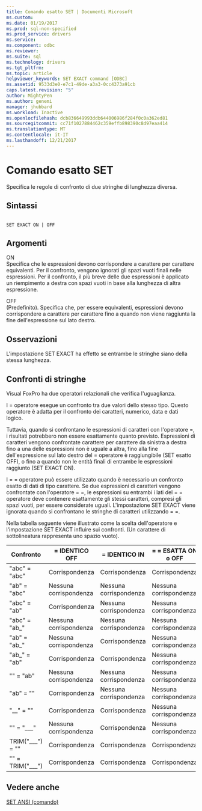 ```yaml
---
title: Comando esatto SET | Documenti Microsoft
ms.custom: 
ms.date: 01/19/2017
ms.prod: sql-non-specified
ms.prod_service: drivers
ms.service: 
ms.component: odbc
ms.reviewer: 
ms.suite: sql
ms.technology: drivers
ms.tgt_pltfrm: 
ms.topic: article
helpviewer_keywords: SET EXACT command [ODBC]
ms.assetid: 9533d3e0-e7c1-49de-a3a3-0cc4373a91cb
caps.latest.revision: "5"
author: MightyPen
ms.author: genemi
manager: jhubbard
ms.workload: Inactive
ms.openlocfilehash: dcb836649993ddb644006986f284f0c0a362ed81
ms.sourcegitcommit: cc71f1027884462c359effb898390c8d97eaa414
ms.translationtype: MT
ms.contentlocale: it-IT
ms.lasthandoff: 12/21/2017
---
```

# <a name="set-exact-command"></a>Comando esatto SET
Specifica le regole di confronto di due stringhe di lunghezza diversa.  
  
## <a name="syntax"></a>Sintassi  
  
```  
  
SET EXACT ON | OFF  
```  
  
## <a name="arguments"></a>Argomenti  
 ON  
 Specifica che le espressioni devono corrispondere a carattere per carattere equivalenti. Per il confronto, vengono ignorati gli spazi vuoti finali nelle espressioni. Per il confronto, il più breve delle due espressioni è applicato un riempimento a destra con spazi vuoti in base alla lunghezza di altra espressione.  
  
 OFF  
 (Predefinito). Specifica che, per essere equivalenti, espressioni devono corrispondere a carattere per carattere fino a quando non viene raggiunta la fine dell'espressione sul lato destro.  
  
## <a name="remarks"></a>Osservazioni  
 L'impostazione SET EXACT ha effetto se entrambe le stringhe siano della stessa lunghezza.  
  
## <a name="string-comparisons"></a>Confronti di stringhe  
 Visual FoxPro ha due operatori relazionali che verifica l'uguaglianza.  
  
 I = operatore esegue un confronto tra due valori dello stesso tipo. Questo operatore è adatta per il confronto dei caratteri, numerico, data e dati logico.  
  
 Tuttavia, quando si confrontano le espressioni di caratteri con l'operatore =, i risultati potrebbero non essere esattamente quanto previsto. Espressioni di caratteri vengono confrontate carattere per carattere da sinistra a destra fino a una delle espressioni non è uguale a altra, fino alla fine dell'espressione sul lato destro del = operatore è raggiungibile (SET esatto OFF), o fino a quando non le entità finali di entrambe le espressioni raggiunto (SET EXACT ON).  
  
 I = = operatore può essere utilizzato quando è necessario un confronto esatto di dati di tipo carattere. Se due espressioni di caratteri vengono confrontate con l'operatore = =, le espressioni su entrambi i lati del = = operatore deve contenere esattamente gli stessi caratteri, compresi gli spazi vuoti, per essere considerate uguali. L'impostazione SET EXACT viene ignorata quando si confrontano le stringhe di caratteri utilizzando = =.  
  
 Nella tabella seguente viene illustrato come la scelta dell'operatore e l'impostazione SET EXACT influire sui confronti. (Un carattere di sottolineatura rappresenta uno spazio vuoto).  
  
|Confronto|= IDENTICO OFF|= IDENTICO IN|= = ESATTA ON o OFF|  
|----------------|------------------|-----------------|--------------------------|  
|"abc" = "abc"|Corrispondenza|Corrispondenza|Corrispondenza|  
|"ab" = "abc"|Nessuna corrispondenza|Nessuna corrispondenza|Nessuna corrispondenza|  
|"abc" = "ab"|Corrispondenza|Nessuna corrispondenza|Nessuna corrispondenza|  
|"abc" = "ab_"|Nessuna corrispondenza|Nessuna corrispondenza|Nessuna corrispondenza|  
|"ab" = "ab_"|Nessuna corrispondenza|Corrispondenza|Nessuna corrispondenza|  
|"ab_" = "ab"|Corrispondenza|Corrispondenza|Nessuna corrispondenza|  
|"" = "ab"|Nessuna corrispondenza|Nessuna corrispondenza|Nessuna corrispondenza|  
|"ab" = ""|Corrispondenza|Nessuna corrispondenza|Nessuna corrispondenza|  
|"__" = ""|Corrispondenza|Corrispondenza|Nessuna corrispondenza|  
|"" = "___"|Nessuna corrispondenza|Corrispondenza|Nessuna corrispondenza|  
|TRIM("___") = ""|Corrispondenza|Corrispondenza|Corrispondenza|  
|"" = TRIM("___")|Corrispondenza|Corrispondenza|Corrispondenza|  
  
## <a name="see-also"></a>Vedere anche  
 [SET ANSI (comando)](../../odbc/microsoft/set-ansi-command.md)
